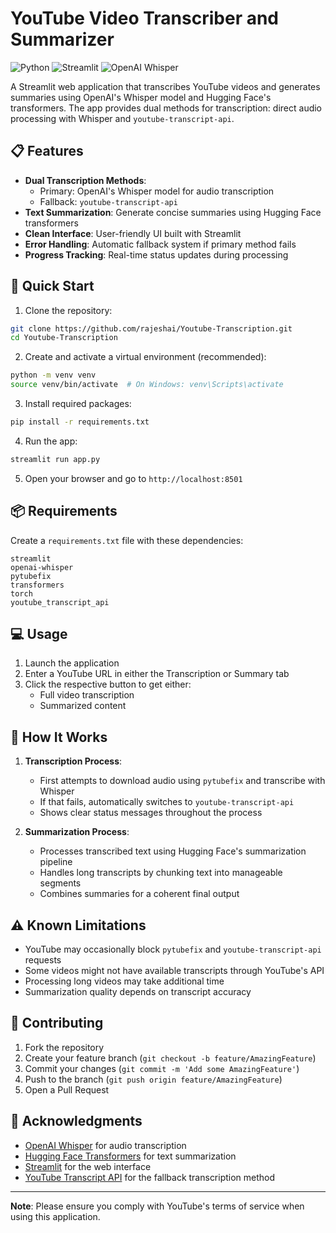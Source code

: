 # YouTube Video Transcriber and Summarizer

![Python](https://img.shields.io/badge/Python-3.7%2B-blue)
![Streamlit](https://img.shields.io/badge/Streamlit-1.24%2B-red)
![OpenAI Whisper](https://img.shields.io/badge/OpenAI-Whisper-yellow)

A Streamlit web application that transcribes YouTube videos and generates summaries using OpenAI's Whisper model and Hugging Face's transformers. The app provides dual methods for transcription: direct audio processing with Whisper and `youtube-transcript-api`.

## 📋 Features

- **Dual Transcription Methods**:
  - Primary: OpenAI's Whisper model for audio transcription
  - Fallback: `youtube-transcript-api`
- **Text Summarization**: Generate concise summaries using Hugging Face transformers
- **Clean Interface**: User-friendly UI built with Streamlit
- **Error Handling**: Automatic fallback system if primary method fails
- **Progress Tracking**: Real-time status updates during processing

## 🚀 Quick Start

1. Clone the repository:
```bash
git clone https://github.com/rajeshai/Youtube-Transcription.git
cd Youtube-Transcription
```

2. Create and activate a virtual environment (recommended):
```bash
python -m venv venv
source venv/bin/activate  # On Windows: venv\Scripts\activate
```

3. Install required packages:
```bash
pip install -r requirements.txt
```

4. Run the app:
```bash
streamlit run app.py
```

5. Open your browser and go to `http://localhost:8501`

## 📦 Requirements

Create a `requirements.txt` file with these dependencies:
```text
streamlit
openai-whisper
pytubefix
transformers
torch
youtube_transcript_api
```

## 💻 Usage

1. Launch the application
2. Enter a YouTube URL in either the Transcription or Summary tab
3. Click the respective button to get either:
   - Full video transcription
   - Summarized content

## 🔧 How It Works

1. **Transcription Process**:
   - First attempts to download audio using `pytubefix` and transcribe with Whisper
   - If that fails, automatically switches to `youtube-transcript-api`
   - Shows clear status messages throughout the process

2. **Summarization Process**:
   - Processes transcribed text using Hugging Face's summarization pipeline
   - Handles long transcripts by chunking text into manageable segments
   - Combines summaries for a coherent final output

## ⚠️ Known Limitations

- YouTube may occasionally block `pytubefix` and `youtube-transcript-api` requests
- Some videos might not have available transcripts through YouTube's API
- Processing long videos may take additional time
- Summarization quality depends on transcript accuracy

## 🤝 Contributing

1. Fork the repository
2. Create your feature branch (`git checkout -b feature/AmazingFeature`)
3. Commit your changes (`git commit -m 'Add some AmazingFeature'`)
4. Push to the branch (`git push origin feature/AmazingFeature`)
5. Open a Pull Request


## 🙏 Acknowledgments

- [OpenAI Whisper](https://github.com/openai/whisper) for audio transcription
- [Hugging Face Transformers](https://huggingface.co/docs/transformers/index) for text summarization
- [Streamlit](https://streamlit.io/) for the web interface
- [YouTube Transcript API](https://github.com/jdepoix/youtube-transcript-api) for the fallback transcription method


---

**Note**: Please ensure you comply with YouTube's terms of service when using this application.
